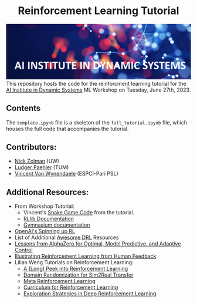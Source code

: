 <h1 align='center'>Reinforcement Learning Tutorial</h1>

![](dynai.png)
This repository hosts the code for the reinforcment learning tutorial for the [AI Institute in Dynamic Systems](https://dynamicsai.org/) ML Workshop on Tuesday, June 27th, 2023. 


## Contents
The `template.ipynb` file is a skeleton of the `full_tutorial.ipynb` file, which houses the full code that accompanies the tutorial.


## Contributors:
- [Nick Zolman](https://github.com/nzolman) (UW)
- [Ludger Paehler](https://github.com/ludgerpaehler) (TUM)
- [Vincent Van Wynendaele](https://github.com/Vinwcent) (ESPCI-Pari PSL)

## Additional Resources:
- From Workshop Tutorial: 
    - Vincent's [Snake Game Code](https://github.com/Vinwcent/SnakeReinf) from the tutorial.
    - [RLlib Documentation](https://docs.ray.io/en/latest/rllib/index.html)
    - [Gymnasium documentation](https://gymnasium.farama.org/content/basic_usage/#/tutorials/environment_creation) 
 - [OpenAI's Spinning up RL](https://spinningup.openai.com/en/latest/spinningup/rl_intro.html)
 - List of Additional [Awesome DRL](https://github.com/kengz/awesome-deep-rl) Resources
 - [Lessons from AlphaZero for Optimal, Model Predictive, and Adaptive Control](https://web.mit.edu/dimitrib/www/LessonsfromAlphazero.pdf)
 - [Illustrating Reinforcement Learning from Human Feedback](https://huggingface.co/blog/rlhf)
 - Lilian Weng Tutorials on Reinforcement Learning:
    - [A (Long) Peek into Reinforcement Learning](https://lilianweng.github.io/posts/2018-02-19-rl-overview/)
    - [Domain Randomization for Sim2Real Transfer](https://lilianweng.github.io/posts/2019-05-05-domain-randomization/)
    - [Meta Reinforcement Learning](https://lilianweng.github.io/posts/2019-06-23-meta-rl/)
    - [Curriculum for Reinforcement Learning](https://lilianweng.github.io/posts/2020-06-07-exploration-drl/)
    - [Exploration Strategies in Deep Reinforcement Learning](https://lilianweng.github.io/posts/2020-06-07-exploration-drl/)
